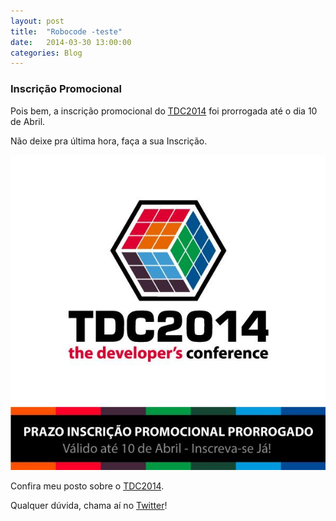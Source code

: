 ```yaml
---
layout: post
title:  "Robocode -teste"
date:   2014-03-30 13:00:00
categories: Blog
---
```


<h3>Inscrição Promocional</h3>
Pois bem, a inscrição promocional do <a href="http://www.thedevelopersconference.com.br" target="blank">TDC2014</a> foi prorrogada até o dia 10 de Abril.

Não deixe pra última hora, faça a sua Inscrição.

<img src="/img/posts/tdc2014Inscricao.jpg" />

Confira meu posto sobre o <a href="http://fabricioronchi.com/blog/2014/03/17/the-developers-conference.html" target="blank">TDC2014</a>.

Qualquer dúvida, chama aí no <a href="https://twitter.com/FRonchii" target="blank">Twitter</a>!



